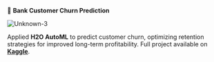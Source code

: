 🏦 **Bank Customer Churn Prediction**  

![Unknown-3](https://github.com/user-attachments/assets/a5b5ec96-270c-4f08-a3a7-b0ebc7dd1e48)

Applied **H2O AutoML** to predict customer churn, optimizing retention strategies for improved long-term profitability. Full project available on **[Kaggle](https://www.kaggle.com/code/emmanueldjegou/bank-customer-churn-prediction-using-h2o-automl)**.
